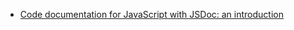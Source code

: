 - [Code documentation for JavaScript with JSDoc: an introduction](https://www.valentinog.com/blog/jsdoc/)